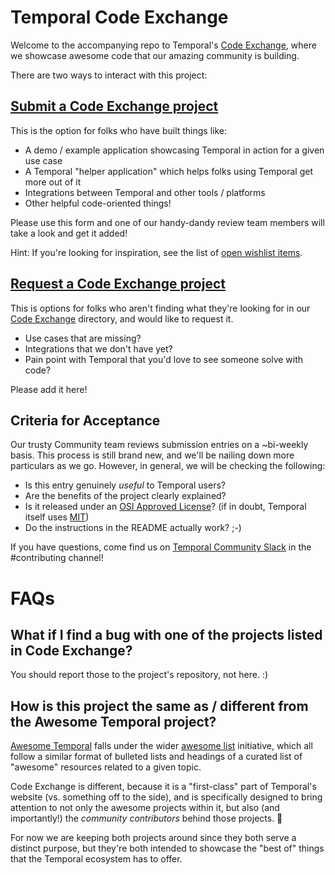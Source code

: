 # Temporal Code Exchange

Welcome to the accompanying repo to Temporal's [Code Exchange](https://temporal.io/code-exchange), where we showcase awesome code that our amazing community is building.

There are two ways to interact with this project:

## [Submit a Code Exchange project](https://github.com/temporal-community/code-exchange/issues/new?template=code-exchange-submission.md)

This is the option for folks who have built things like:

* A demo / example application showcasing Temporal in action for a given use case
* A Temporal "helper application" which helps folks using Temporal get more out of it
* Integrations between Temporal and other tools / platforms
* Other helpful code-oriented things!

Please use this form and one of our handy-dandy review team members will take a look and get it added!

Hint: If you're looking for inspiration, see the list of [open wishlist items](https://github.com/temporal-community/code-exchange/issues?q=state%3Aopen%20label%3A%22code%20exchange%20request%22).

## [Request a Code Exchange project](https://github.com/temporal-community/code-exchange/issues/new?template=code-exchange-wishlist.md)

This is options for folks who aren't finding what they're looking for in our [Code Exchange](https://temporal.io/code-exchange) directory, and would like to request it.

* Use cases that are missing?
* Integrations that we don't have yet?
* Pain point with Temporal that you'd love to see someone solve with code?

Please add it here!

## Criteria for Acceptance
Our trusty Community team reviews submission entries on a ~bi-weekly basis. This process is still brand new, and we'll be nailing down more particulars as we go. However, in general, we will be checking the following:

* Is this entry genuinely _useful_ to Temporal users?
* Are the benefits of the project clearly explained?
* Is it released under an [OSI Approved License](https://opensource.org/licenses)? (if in doubt, Temporal itself uses [MIT](https://github.com/temporalio/temporal/blob/main/LICENSE))
* Do the instructions in the README actually work? ;-)

If you have questions, come find us on [Temporal Community Slack](https://t.mp/slack) in the #contributing channel!

# FAQs

## What if I find a bug with one of the projects listed in Code Exchange?
You should report those to the project's repository, not here. :)

## How is this project the same as / different from the Awesome Temporal project?

[Awesome Temporal](https://github.com/temporalio/awesome-temporal) falls under the wider [awesome list](https://github.com/sindresorhus/awesome/blob/main/awesome.md) initiative, which all follow a similar format of bulleted lists and headings of a curated list of "awesome" resources related to a given topic.

Code Exchange is different, because it is a "first-class" part of Temporal's website (vs. something off to the side), and is specifically designed to bring attention to not only the awesome projects within it, but also (and importantly!) the _community contributors_ behind those projects. 💖

For now we are keeping both projects around since they both serve a distinct purpose, but they're both intended to showcase the "best of" things that the Temporal ecosystem has to offer.
